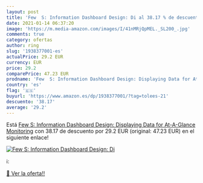 ```yaml
---
layout: post
title: 'Few  S: Information Dashboard Design: Di al 38.17 % de descuento'
date: 2021-01-14 06:37:20
image: 'https://m.media-amazon.com/images/I/41nMRjQpMEL._SL200_.jpg'
comments: true
category: ofertas
author: ring
slug: '1938377001-es'
actualPrice: 29.2 EUR
currency: EUR
price: 29.2
comparePrice: 47.23 EUR
prodname: 'Few  S: Information Dashboard Design: Displaying Data for At-A-Glance Monitoring'
country: 'es'
flag: '🇪🇸'
buyurl: 'https://www.amazon.es/dp/1938377001/?tag=tolees-21'
descuento: '38.17'
average: '29.2'
---
```


Está [Few  S: Information Dashboard Design: Displaying Data for At-A-Glance Monitoring](https://www.amazon.es/dp/1938377001/?tag=tolees-21) con 38.17 de descuento por 29.2 EUR (original: 47.23 EUR) en el siguiente enlace!

[![Few  S: Information Dashboard Design: Di](https://m.media-amazon.com/images/I/41nMRjQpMEL._SL200_.jpg)](https://www.amazon.es/dp/1938377001/?tag=tolees-21)

ℹ️:


[🛒 Ver la oferta!!](https://www.amazon.es/dp/1938377001/?tag=tolees-21)
